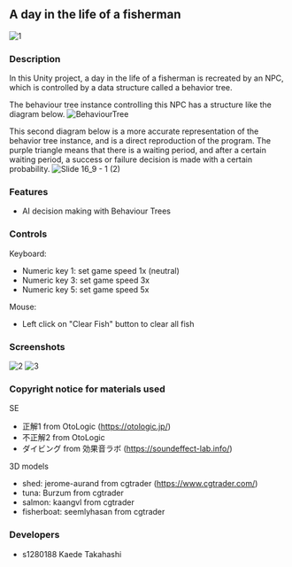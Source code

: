 ## A day in the life of a fisherman

![1](https://user-images.githubusercontent.com/66341676/190093031-1e296071-00e6-4962-9436-c83d111c4293.png)

### Description

In this Unity project, a day in the life of a fisherman is recreated by an NPC, which is controlled by a data structure called a behavior tree.

The behaviour tree instance controlling this NPC has a structure like the diagram below.
![BehaviourTree](https://user-images.githubusercontent.com/66341676/189650557-ac03cf38-b9cd-4d9d-ba05-ceac14f24403.png)

This second diagram below is a more accurate representation of the behavior tree instance, and is a direct reproduction of the program. The purple triangle means that there is a waiting period, and after a certain waiting period, a success or failure decision is made with a certain probability.
![Slide 16_9 - 1 (2)](https://user-images.githubusercontent.com/66341676/189804781-50f9b26d-efb5-42c8-8dd9-1a97d395ac3b.png)


### Features

 - AI decision making with Behaviour Trees

### Controls

Keyboard:
 - Numeric key 1: set game speed 1x (neutral)
 - Numeric key 3: set game speed 3x
 - Numeric key 5: set game speed 5x
 
 Mouse:
 - Left click on "Clear Fish" button to clear all fish

### Screenshots

![2](https://user-images.githubusercontent.com/66341676/190095374-18cb2c73-9734-4425-a0c0-7c207e9eec4d.png)
![3](https://user-images.githubusercontent.com/66341676/190095381-aa8bc124-7b76-4a1c-8cf4-1b0f6940d950.png)

### Copyright notice for materials used
SE
- 正解1 from OtoLogic (https://otologic.jp/)
- 不正解2 from OtoLogic
- ダイビング from 効果音ラボ (https://soundeffect-lab.info/)

3D models
- shed: jerome-aurand from cgtrader (https://www.cgtrader.com/)
- tuna: Burzum from cgtrader
- salmon: kaangvl from cgtrader
- fisherboat: seemlyhasan from cgtrader

### Developers

 - s1280188 Kaede Takahashi
